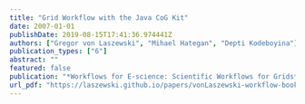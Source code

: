 ```yaml
---
title: "Grid Workflow with the Java CoG Kit"
date: 2007-01-01
publishDate: 2019-08-15T17:41:36.974441Z
authors: ["Gregor von Laszewski", "Mihael Hategan", "Depti Kodeboyina"]
publication_types: ["6"]
abstract: ""
featured: false
publication: "*Workflows for E-science: Scientific Workflows for Grids*"
url_pdf: "https://laszewski.github.io/papers/vonLaszewski-workflow-book.pdf"
---
```


